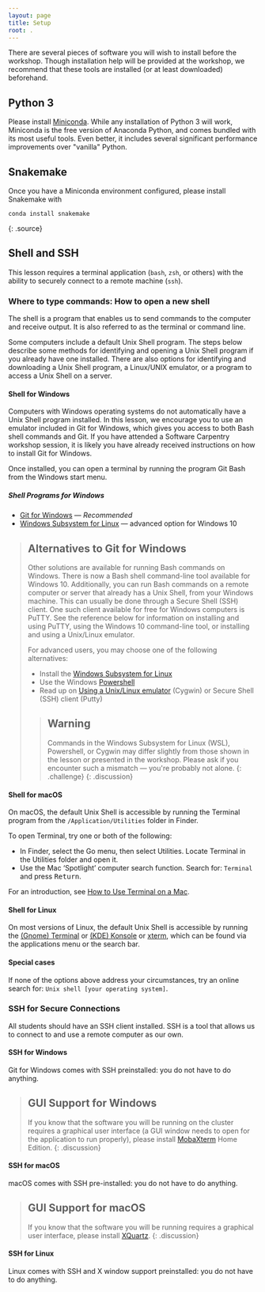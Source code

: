 ```yaml
---
layout: page
title: Setup
root: .
---
```


There are several pieces of software you will wish to install before the
workshop. Though installation help will be provided at the workshop, we
recommend that these tools are installed (or at least downloaded) beforehand.

## Python 3

Please install [Miniconda](https://docs.conda.io/en/latest/miniconda.html).
While any installation of Python 3 will work, Miniconda is the free version of
Anaconda Python, and comes bundled with its most useful tools. Even better, it
includes several significant performance improvements over "vanilla" Python.

## Snakemake

Once you have a Miniconda environment configured, please install Snakemake with

```
conda install snakemake
```
{: .source}

## Shell and SSH

This lesson requires a terminal application (`bash`, `zsh`, or others) with
the ability to securely connect to a remote machine (`ssh`).

### Where to type commands: How to open a new shell

The shell is a program that enables us to send commands to the computer and
receive output. It is also referred to as the terminal or command line.

Some computers include a default Unix Shell program. The steps below describe
some methods for identifying and opening a Unix Shell program if you already
have one installed. There are also options for identifying and downloading a
Unix Shell program, a Linux/UNIX emulator, or a program to access a Unix Shell
on a server.

#### Shell for Windows

Computers with Windows operating systems do not automatically have a Unix Shell
program installed. In this lesson, we encourage you to use an emulator included
in Git for Windows, which gives you access to both Bash shell commands and Git.
If you have attended a Software Carpentry workshop session, it is likely you
have already received instructions on how to install Git for Windows.

Once installed, you can open a terminal by running the program Git Bash from
the Windows start menu.

##### Shell Programs for Windows

* [Git for Windows](https://gitforwindows.org/) &mdash; *Recommended*
* [Windows Subsystem for Linux](
  https://docs.microsoft.com/en-us/windows/wsl/install-win10)
  &mdash; advanced option for Windows 10

> ## Alternatives to Git for Windows
>
> Other solutions are available for running Bash commands on Windows. There is
> now a Bash shell command-line tool available for Windows 10. Additionally,
> you can run Bash commands on a remote computer or server that already has a
> Unix Shell, from your Windows machine. This can usually be done through a
> Secure Shell (SSH) client. One such client available for free for Windows
> computers is PuTTY. See the reference below for information on installing and
> using PuTTY, using the Windows 10 command-line tool, or installing and using
> a Unix/Linux emulator.
>
> For advanced users, you may choose one of the following alternatives:
>
> * Install the [Windows Subsystem for
>   Linux][microsoft-wsl]
> * Use the Windows [Powershell][microsoft-powershell]
> * Read up on [Using a Unix/Linux emulator][unix-emulator] (Cygwin) or Secure
>   Shell (SSH) client (Putty)
>
> > ## Warning
> >
> > Commands in the Windows Subsystem for Linux (WSL), Powershell, or Cygwin
> > may differ slightly from those shown in the lesson or presented in the
> > workshop. Please ask if you encounter such a mismatch &mdash; you're
> > probably not alone.
> {: .challenge}
{: .discussion}

#### Shell for macOS

On macOS, the default Unix Shell is accessible by running the Terminal program
from the `/Application/Utilities` folder in Finder.

To open Terminal, try one or both of the following:

* In Finder, select the Go menu, then select Utilities. Locate Terminal in the
  Utilities folder and open it.
* Use the Mac ‘Spotlight’ computer search function. Search for: `Terminal` and
  press <kbd>Return</kbd>.

For an introduction, see [How to Use Terminal on a Mac][mac-terminal].

#### Shell for Linux

On most versions of Linux, the default Unix Shell is accessible by running the
[(Gnome) Terminal](https://help.gnome.org/users/gnome-terminal/stable/) or
[(KDE) Konsole](https://konsole.kde.org/) or
[xterm](https://en.wikipedia.org/wiki/Xterm), which can be found via the
applications menu or the search bar.

#### Special cases

If none of the options above address your circumstances, try an online search
for: `Unix shell [your operating system]`.

### SSH for Secure Connections

All students should have an SSH client installed. SSH is a tool that allows us
to connect to and use a remote computer as our own.

#### SSH for Windows

Git for Windows comes with SSH preinstalled: you do not have to do anything.

> ## GUI Support for Windows
>
> If you know that the software you will be running on the cluster requires a
> graphical user interface (a GUI window needs to open for the application to
> run properly), please install [MobaXterm](http://mobaxterm.mobatek.net) Home
> Edition.
{: .discussion}

#### SSH for macOS

macOS comes with SSH pre-installed: you do not have to do anything.

> ## GUI Support for macOS
>
> If you know that the software you will be running requires a graphical user
> interface, please install [XQuartz](www.xquartz.org).
{: .discussion}

#### SSH for Linux

Linux comes with SSH and X window support preinstalled: you do not have to do
anything.

<!-- links -->
[mac-terminal]: http://www.macworld.co.uk/feature/mac-software/how-use-terminal-on-mac-3608274/
[microsoft-wsl]: https://docs.microsoft.com/en-us/windows/wsl/install-win10
[microsoft-powershell]: https://docs.microsoft.com/en-us/powershell/scripting/learn/remoting/ssh-remoting-in-powershell-core?view=powershell-7
[unix-emulator]: http://faculty.smu.edu/reynolds/unixtut/windows.html
